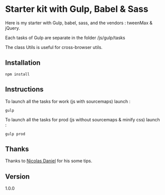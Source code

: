 # Starter kit with Gulp, Babel & Sass

Here is my starter with Gulp, babel, sass, and the vendors : tweenMax & jQuery.

Each tasks of Gulp are separate in the folder /js/gulp/tasks

The class Utils is useful for cross-browser utils.


## Installation
 
```
npm install
```

## Instructions

To launch all the tasks for work (js with sourcemaps) launch :
```
gulp
```

To launch all the tasks for prod (js without sourcemaps & minify css) launch :
```
gulp prod
```

## Thanks

Thanks to <a href="https://github.com/nicolas-daniel">Nicolas Daniel</a> for his some tips.

## Version

1.0.0






